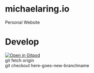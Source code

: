 # michaelaring.io
Personal Website


# Develop
[![Open in Gitpod](https://gitpod.io/button/open-in-gitpod.svg)](https://gitpod.io/[#https://github.com/MichaelAring/michaelaring.io/]) 
<br> git fetch origin
<br> git checkout here-goes-new-branchname
